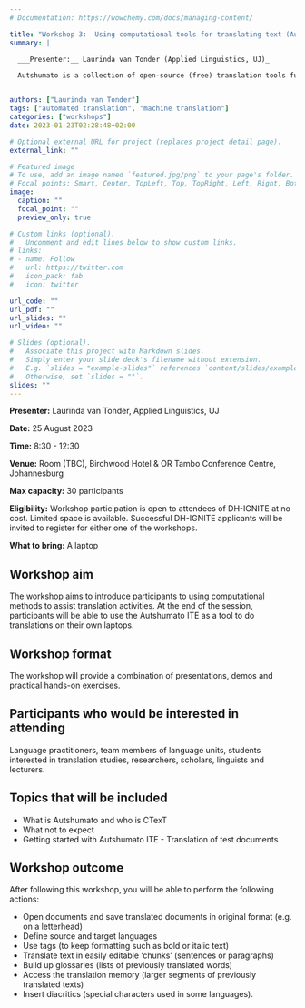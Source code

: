 ```yaml
---
# Documentation: https://wowchemy.com/docs/managing-content/

title: "Workshop 3:  Using computational tools for translating text (Autshumato)"
summary: |

  ___Presenter:__ Laurinda van Tonder (Applied Linguistics, UJ)_

  Autshumato is a collection of open-source (free) translation tools funded by the Department of Sports, Arts and Culture (DSAC) and developed by CTexT. The Autshumato Integrated Translation Environment (ITE)  includes access to translation memories, machine translation and glossaries to help translators do their work more effectively. It can be adapted to aid translation between any two languages.	The workshop will introduce participants to using computational methods to assist translation activities. At the end of the session, participants will be able to use the Autshumato ITE as a tool to do translations on their own laptops. 	


authors: ["Laurinda van Tonder"]
tags: ["automated translation", "machine translation"]
categories: ["workshops"]
date: 2023-01-23T02:28:48+02:00

# Optional external URL for project (replaces project detail page).
external_link: ""

# Featured image
# To use, add an image named `featured.jpg/png` to your page's folder.
# Focal points: Smart, Center, TopLeft, Top, TopRight, Left, Right, BottomLeft, Bottom, BottomRight.
image:
  caption: ""
  focal_point: ""
  preview_only: true

# Custom links (optional).
#   Uncomment and edit lines below to show custom links.
# links:
# - name: Follow
#   url: https://twitter.com
#   icon_pack: fab
#   icon: twitter

url_code: ""
url_pdf: ""
url_slides: ""
url_video: ""

# Slides (optional).
#   Associate this project with Markdown slides.
#   Simply enter your slide deck's filename without extension.
#   E.g. `slides = "example-slides"` references `content/slides/example-slides.md`.
#   Otherwise, set `slides = ""`.
slides: ""
---
```



**Presenter:** Laurinda van Tonder, Applied Linguistics, UJ

**Date:** 25 August 2023

**Time:** 8:30 - 12:30

**Venue:** Room (TBC), Birchwood Hotel & OR Tambo Conference Centre, Johannesburg

**Max capacity:** 30 participants

**Eligibility:** Workshop participation is open to attendees of DH-IGNITE at no cost. Limited space is available. Successful DH-IGNITE applicants will be invited to register for either one of the workshops.

**What to bring:** A laptop

## Workshop aim

The workshop aims to introduce participants to using computational methods to assist translation activities. At the end of the session, participants will be able to use the Autshumato ITE as a tool to do translations on their own laptops. 	

## Workshop format

The workshop will provide a combination of presentations, demos and practical hands-on exercises. 
 
## Participants who would be interested in attending

Language practitioners, team members of language units, students interested in translation studies, researchers, scholars, linguists and lecturers.

## Topics that will be included

- What is Autshumato and who is CTexT
- What not to expect
- Getting started with Autshumato ITE - Translation of test documents


## Workshop outcome

After following this workshop, you will be able to perform the following actions:

- Open documents and save translated documents in original format (e.g. on a letterhead)
- Define source and target languages
- Use tags (to keep formatting such as bold or italic text)
- Translate text in easily editable ‘chunks’ (sentences or paragraphs)
- Build up glossaries (lists of previously translated words)
- Access the translation memory (larger segments of previously translated texts)
- Insert diacritics (special characters used in some languages).	
